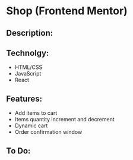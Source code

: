 # Shop (Frontend Mentor)

## Description:

## Technolgy:
<ul>
  <li>HTML/CSS</li>
  <li>JavaScript</li>
  <li>React</li>
</ul>

## Features:
<ul>
  <li>Add items to cart</li>
  <li>Items quantity increment and decrement</li>
  <li>Dynamic cart</li>
  <li>Order confirmation window</li>
</ul>

## To Do:
